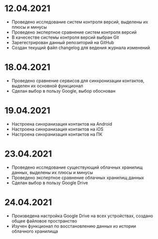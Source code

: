 # 12.04.2021
-   Проведено исследование систем контроля версий, выделены их плюсы и минусы
-   Проведено экспертное сравнение систем контроля версий
-   В качесестве системы контроля версий выбран Git
-   Зарегестрирован данный репозиторий на GitHub
-   Создан текущий файл changelog для ведения журнала изменений

# 18.04.2021
-   Проведено сравнение сервисов для синхронизации контактов, выделен их основной функционал
-   Сделан выбор в пользу Google, выбор обоснован

# 19.04.2021
-   Настроена синхранизация контактов на Android
-   Настроена синхранизация контактов на iOS
-   Настроена синхранизация контактов на ПК

# 23.04.2021
-   Проведено исследование существующий облачных хранилищ данных, выделены их плюсы и минусы
-   Проведено экспертное сравнение облачных хранилищ данных
-   Сделан выбор в пользу Google Drive

# 24.04.2021
-   Произведена настройка Google Drive на всех устройствах, создано общее файловое пространство
-   Изучен функционал по восстановлению данных из истории облачного хранилища
